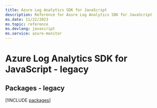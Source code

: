 ```yaml
---
title: Azure Log Analytics SDK for JavaScript
description: Reference for Azure Log Analytics SDK for JavaScript
ms.date: 11/22/2023
ms.topic: reference
ms.devlang: javascript
ms.service: azure-monitor
---
```

# Azure Log Analytics SDK for JavaScript - legacy
## Packages - legacy
[!INCLUDE [packages](log-analytics-index.md)]